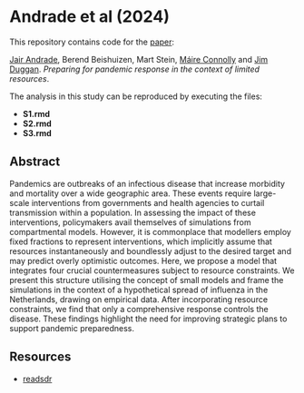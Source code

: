 
# Andrade et al (2024)

This repository contains code for the
[paper](https://doi.org/10.1002/sdr.1775):

[Jair Andrade](https://jandraor.github.io/), Berend Beishuizen, Mart
Stein, [Máire
Connolly](https://www.universityofgalway.ie/our-research/people/health-sciences/maireconnolly/)
and [Jim Duggan](https://github.com/JimDuggan). *Preparing for pandemic
response in the context of limited resources*.

The analysis in this study can be reproduced by executing the files:

- **S1.rmd**
- **S2.rmd**
- **S3.rmd**

## Abstract

Pandemics are outbreaks of an infectious disease that increase morbidity
and mortality over a wide geographic area. These events require
large-scale interventions from governments and health agencies to
curtail transmission within a population. In assessing the impact of
these interventions, policymakers avail themselves of simulations from
compartmental models. However, it is commonplace that modellers employ
fixed fractions to represent interventions, which implicitly assume that
resources instantaneously and boundlessly adjust to the desired target
and may predict overly optimistic outcomes. Here, we propose a model
that integrates four crucial countermeasures subject to resource
constraints. We present this structure utilising the concept of small
models and frame the simulations in the context of a hypothetical spread
of influenza in the Netherlands, drawing on empirical data. After
incorporating resource constraints, we find that only a comprehensive
response controls the disease. These findings highlight the need for
improving strategic plans to support pandemic preparedness.

## Resources

- [readsdr](https://github.com/jandraor/readsdr)
